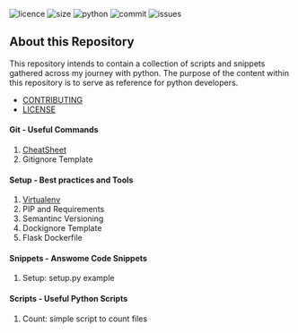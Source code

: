 ![licence](https://img.shields.io/apm/l/snippets) ![size](https://img.shields.io/github/repo-size/ppmadalin/python-scripts) ![python](https://img.shields.io/pypi/pyversions/Django) ![commit](https://img.shields.io/github/last-commit/ppmadalin/python-scripts) ![issues](https://img.shields.io/github/issues/ppmadalin/python-scripts)

## About this Repository

This repository intends to contain a collection of scripts and snippets gathered across my journey with python. The purpose of the content within this repository is to serve as reference for python developers. 

- [CONTRIBUTING](CONTRIBUTING.md)
- [LICENSE](LICENSE)

#### Git - Useful Commands

01. [CheatSheet](docs/tools/git_cheatsheet.md)
02. Gitignore Template

#### Setup - Best practices and Tools

01. [Virtualenv](docs/tools/working_with_virtualenv.md)
02. PIP and Requirements
03. Semantinc Versioning
04. Dockignore Template
05. Flask Dockerfile

#### Snippets - Answome Code Snippets

01. Setup: setup.py example

#### Scripts - Useful Python Scripts

01. Count: simple script to count files  
